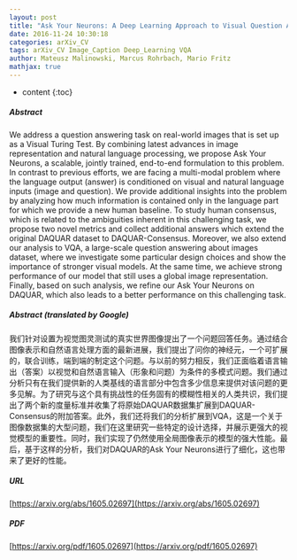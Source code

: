 ```yaml
---
layout: post
title: "Ask Your Neurons: A Deep Learning Approach to Visual Question Answering"
date: 2016-11-24 10:30:18
categories: arXiv_CV
tags: arXiv_CV Image_Caption Deep_Learning VQA
author: Mateusz Malinowski, Marcus Rohrbach, Mario Fritz
mathjax: true
---
```


* content
{:toc}

##### Abstract
We address a question answering task on real-world images that is set up as a Visual Turing Test. By combining latest advances in image representation and natural language processing, we propose Ask Your Neurons, a scalable, jointly trained, end-to-end formulation to this problem. In contrast to previous efforts, we are facing a multi-modal problem where the language output (answer) is conditioned on visual and natural language inputs (image and question). We provide additional insights into the problem by analyzing how much information is contained only in the language part for which we provide a new human baseline. To study human consensus, which is related to the ambiguities inherent in this challenging task, we propose two novel metrics and collect additional answers which extend the original DAQUAR dataset to DAQUAR-Consensus. Moreover, we also extend our analysis to VQA, a large-scale question answering about images dataset, where we investigate some particular design choices and show the importance of stronger visual models. At the same time, we achieve strong performance of our model that still uses a global image representation. Finally, based on such analysis, we refine our Ask Your Neurons on DAQUAR, which also leads to a better performance on this challenging task.

##### Abstract (translated by Google)
我们针对设置为视觉图灵测试的真实世界图像提出了一个问题回答任务。通过结合图像表示和自然语言处理方面的最新进展，我们提出了问你的神经元，一个可扩展的，联合训练，端到端的制定这个问题。与以前的努力相反，我们正面临着语言输出（答案）以视觉和自然语言输入（形象和问题）为条件的多模式问题。我们通过分析只有在我们提供新的人类基线的语言部分中包含多少信息来提供对该问题的更多见解。为了研究与这个具有挑战性的任务固有的模糊性相关的人类共识，我们提出了两个新的度量标准并收集了将原始DAQUAR数据集扩展到DAQUAR-Consensus的附加答案。此外，我们还将我们的分析扩展到VQA，这是一个关于图像数据集的大型问题，我们在这里研究一些特定的设计选择，并展示更强大的视觉模型的重要性。同时，我们实现了仍然使用全局图像表示的模型的强大性能。最后，基于这样的分析，我们对DAQUAR的Ask Your Neurons进行了细化，这也带来了更好的性能。

##### URL
[https://arxiv.org/abs/1605.02697](https://arxiv.org/abs/1605.02697)

##### PDF
[https://arxiv.org/pdf/1605.02697](https://arxiv.org/pdf/1605.02697)

